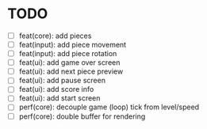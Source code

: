 # TODO

- [ ] feat(core): add pieces
- [ ] feat(input): add piece movement
- [ ] feat(input): add piece rotation
- [ ] feat(ui): add game over screen
- [ ] feat(ui): add next piece preview
- [ ] feat(ui): add pause screen
- [ ] feat(ui): add score info
- [ ] feat(ui): add start screen
- [ ] perf(core): decouple game (loop) tick from level/speed
- [ ] perf(core): double buffer for rendering
